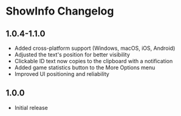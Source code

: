 # ShowInfo Changelog

## 1.0.4-1.1.0
- Added cross-platform support (Windows, macOS, iOS, Android)
- Adjusted the text's position for better visibility
- Clickable ID text now copies to the clipboard with a notification
- Added game statistics button to the More Options menu
- Improved UI positioning and reliability

## 1.0.0
- Initial release